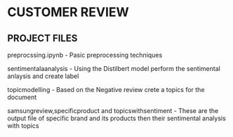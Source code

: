 # CUSTOMER REVIEW
## PROJECT FILES
preprocssing.ipynb    - Pasic preprocessing techniques

sentimentalaanalysis  - Using the Distilbert model perform the sentimental anlaysis and create label

topicmodelling        - Based on the Negative review crete a topics for the document

samsungreview,specificproduct and topicswithsentiment - These are the output file of  specific brand and its products then their sentimental analysis with topics 

